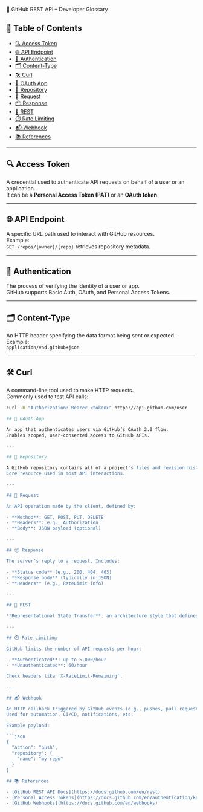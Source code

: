 📘 GitHub REST API – Developer Glossary

## 📑 Table of Contents

- [🔍 Access Token](#-access-token)
- [🌐 API Endpoint](#-api-endpoint)
- [🧩 Authentication](#-authentication)
- [🗂️ Content-Type](#-content-type)
- [🛠️ Curl](#-curl)
- [🔐 OAuth App](#-oauth-app)
- [📁 Repository](#-repository)
- [🧾 Request](#-request)
- [📦 Response](#-response)
- [🧠 REST](#-rest)
- [⏱️ Rate Limiting](#-rate-limiting)
- [📬 Webhook](#-webhook)
- [📚 References](#-references)

---

## 🔍 Access Token

A credential used to authenticate API requests on behalf of a user or an application.  
It can be a **Personal Access Token (PAT)** or an **OAuth token**.

---

## 🌐 API Endpoint

A specific URL path used to interact with GitHub resources.  
Example:  
`GET /repos/{owner}/{repo}` retrieves repository metadata.

---

## 🧩 Authentication

The process of verifying the identity of a user or app.  
GitHub supports Basic Auth, OAuth, and Personal Access Tokens.

---

## 🗂️ Content-Type

An HTTP header specifying the data format being sent or expected.  
Example:  
`application/vnd.github+json`

---

## 🛠️ Curl

A command-line tool used to make HTTP requests.  
Commonly used to test API calls:

```bash
curl -H "Authorization: Bearer <token>" https://api.github.com/user

## 🔐 OAuth App

An app that authenticates users via GitHub’s OAuth 2.0 flow.  
Enables scoped, user-consented access to GitHub APIs.

---

## 📁 Repository

A GitHub repository contains all of a project's files and revision history.  
Core resource used in most API interactions.

---

## 🧾 Request

An API operation made by the client, defined by:

- **Method**: GET, POST, PUT, DELETE  
- **Headers**: e.g., Authorization  
- **Body**: JSON payload (optional)

---

## 📦 Response

The server’s reply to a request. Includes:

- **Status code** (e.g., 200, 404, 403)  
- **Response body** (typically in JSON)  
- **Headers** (e.g., RateLimit info)

---

## 🧠 REST

**Representational State Transfer**: an architecture style that defines constraints for building web services via standard HTTP methods.

---

## ⏱️ Rate Limiting

GitHub limits the number of API requests per hour:

- **Authenticated**: up to 5,000/hour  
- **Unauthenticated**: 60/hour  

Check headers like `X-RateLimit-Remaining`.

---

## 📬 Webhook

An HTTP callback triggered by GitHub events (e.g., pushes, pull requests).  
Used for automation, CI/CD, notifications, etc.

Example payload:

```json
{
  "action": "push",
  "repository": {
    "name": "my-repo"
  }
}

## 📚 References

- [GitHub REST API Docs](https://docs.github.com/en/rest)  
- [Personal Access Tokens](https://docs.github.com/en/authentication/keeping-your-account-and-data-secure/personal-access-tokens)  
- [GitHub Webhooks](https://docs.github.com/en/webhooks)

